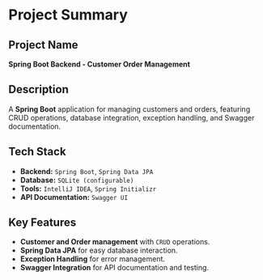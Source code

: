 # Project Summary

## **Project Name**
**Spring Boot Backend - Customer Order Management**

## **Description**
A **Spring Boot** application for managing customers and orders, featuring CRUD operations, database integration, exception handling, and Swagger documentation.

## **Tech Stack**
- **Backend:** `Spring Boot`, `Spring Data JPA`
- **Database:** `SQLite (configurable)`
- **Tools:** `IntelliJ IDEA`, `Spring Initializr`
- **API Documentation:** `Swagger UI`

## **Key Features**
- **Customer and Order management** with `CRUD` operations.
- **Spring Data JPA** for easy database interaction.
- **Exception Handling** for error management.
- **Swagger Integration** for API documentation and testing.

